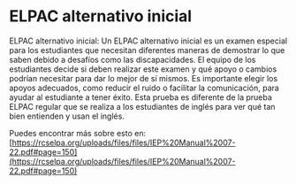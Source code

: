 # ELPAC alternativo inicial
ELPAC alternativo inicial: Un ELPAC alternativo inicial es un examen especial para los estudiantes que necesitan diferentes maneras de demostrar lo que saben debido a desafíos como las discapacidades. El equipo de los estudiantes decide si deben realizar este examen y qué apoyo o cambios podrían necesitar para dar lo mejor de sí mismos. Es importante elegir los apoyos adecuados, como reducir el ruido o facilitar la comunicación, para ayudar al estudiante a tener éxito. Esta prueba es diferente de la prueba ELPAC regular que se realiza a los estudiantes de inglés para ver qué tan bien entienden y usan el inglés.

Puedes encontrar más sobre esto en: [https://rcselpa.org/uploads/files/files/IEP%20Manual%2007-22.pdf#page=150](https://rcselpa.org/uploads/files/files/IEP%20Manual%2007-22.pdf#page=150)
